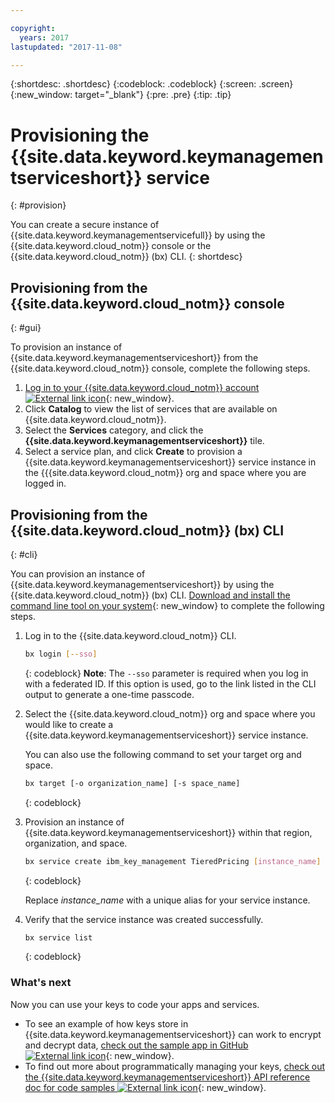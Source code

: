 ```yaml
---

copyright:
  years: 2017
lastupdated: "2017-11-08"

---
```


{:shortdesc: .shortdesc}
{:codeblock: .codeblock}
{:screen: .screen}
{:new_window: target="_blank"}
{:pre: .pre}
{:tip: .tip}

# Provisioning the {{site.data.keyword.keymanagementserviceshort}} service
{: #provision}

You can create a secure instance of {{site.data.keyword.keymanagementservicefull}} by using the {{site.data.keyword.cloud_notm}} console or the {{site.data.keyword.cloud_notm}} (bx) CLI.
{: shortdesc}

## Provisioning from the {{site.data.keyword.cloud_notm}} console
{: #gui}

To provision an instance of {{site.data.keyword.keymanagementserviceshort}} from the {{site.data.keyword.cloud_notm}} console, complete the following steps.

1. [Log in to your {{site.data.keyword.cloud_notm}} account ![External link icon](../../icons/launch-glyph.svg "External link icon")](https://console.bluemix.net/){: new_window}.
2. Click **Catalog** to view the list of services that are available on {{site.data.keyword.cloud_notm}}.
3. Select the **Services** category, and click the **{{site.data.keyword.keymanagementserviceshort}}** tile.
5. Select a service plan, and click **Create** to provision a {{site.data.keyword.keymanagementserviceshort}} service instance in the {{{site.data.keyword.cloud_notm}} org and space where you are logged in.

## Provisioning from the {{site.data.keyword.cloud_notm}} (bx) CLI
{: #cli}

You can provision an instance of {{site.data.keyword.keymanagementserviceshort}} by using the {{site.data.keyword.cloud_notm}} (bx) CLI. [Download and install the command line tool on your system](https://clis.ng.bluemix.net/ui/home.html){: new_window} to complete the following steps.

1. Log in to the {{site.data.keyword.cloud_notm}} CLI.

    ```sh
    bx login [--sso]
    ```
    {: codeblock}
    **Note**: The `--sso` parameter is required when you log in with a federated ID. If this option is used, go to the link listed in the CLI output to generate a one-time passcode.

2. Select the {{site.data.keyword.cloud_notm}} org and space where you would like to create a {{site.data.keyword.keymanagementserviceshort}} service instance.

    You can also use the following command to set your target org and space.

    ```sh
    bx target [-o organization_name] [-s space_name]
    ```
    {: codeblock}

3. Provision an instance of {{site.data.keyword.keymanagementserviceshort}} within that region, organization, and space.

    ```sh
    bx service create ibm_key_management TieredPricing [instance_name]
    ```
    {: codeblock}

    Replace _instance_name_ with a unique alias for your service instance.

4. Verify that the service instance was created successfully.

    ```sh
    bx service list
    ```
    {: codeblock}


### What's next

Now you can use your keys to code your apps and services.

- To see an example of how keys store in {{site.data.keyword.keymanagementserviceshort}} can work to encrypt and decrypt data, [check out the sample app in GitHub ![External link icon](../../icons/launch-glyph.svg "External link icon")](https://github.com/IBM-Bluemix/key-protect-helloworld-python){: new_window}.
- To find out more about programmatically managing your keys, [check out the {{site.data.keyword.keymanagementserviceshort}} API reference doc for code samples ![External link icon](../../icons/launch-glyph.svg "External link icon")](https://console.ng.bluemix.net/apidocs/639){: new_window}.
